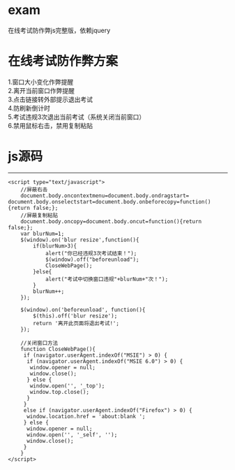 # exam
在线考试防作弊js完整版，依赖jquery

# 在线考试防作弊方案
1.窗口大小变化作弊提醒<br /> 
2.离开当前窗口作弊提醒<br /> 
3.点击链接转外部提示退出考试<br /> 
4.防刷新倒计时<br /> 
5.考试违规3次退出当前考试（系统关闭当前窗口）<br /> 
6.禁用鼠标右击，禁用复制粘贴<br /> 

# js源码
-----------------------------------
	<script type="text/javascript">
		//屏蔽右击
		document.body.oncontextmenu=document.body.ondragstart= 	document.body.onselectstart=document.body.onbeforecopy=function(){return false;};
		//屏蔽复制粘贴
		document.body.oncopy=document.body.oncut=function(){return false;};	
		var blurNum=1;
		$(window).on('blur resize',function(){	
			if(blurNum>3){
				alert("你已经违规3次考试结束！");
				$(window).off("beforeunload");
				CloseWebPage();
			}else{
				alert("考试中切换窗口违规"+blurNum+"次！");
			}			
			blurNum++;
		});
		
		$(window).on('beforeunload', function(){ 
			$(this).off('blur resize');
		    return '离开此页面将退出考试!'; 
		});
				
		//关闭窗口方法
		function CloseWebPage(){
		 if (navigator.userAgent.indexOf("MSIE") > 0) {
		  if (navigator.userAgent.indexOf("MSIE 6.0") > 0) {
		   window.opener = null;
		   window.close();
		  } else {
		   window.open('', '_top');
		   window.top.close();
		  }
		 }
		 else if (navigator.userAgent.indexOf("Firefox") > 0) {
		  window.location.href = 'about:blank ';
		 } else {
		  window.opener = null;
		  window.open('', '_self', '');
		  window.close();
		 }
		}
	</script>

